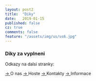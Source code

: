 ```yaml
---
layout: post2
title:  "Diky"
date:   2019-01-15
published: false
cz: true
comments: false
feature: "/assets/img/us/us6.jpg"
---
```



### Diky za vyplneni




Odkazy na dalsi stranky:

<a href="https://helena-benoit.github.io//about-cz/" class="btn zoombtn"> &rarr; </a> O nas
<a href="https://helena-benoit.github.io//guests-cz/" class="btn zoombtn"> &rarr; </a> Hoste
<a href="https://helena-benoit.github.io//contact-cz/" class="btn zoombtn"> &rarr; </a> Kontakty
<a href="https://helena-benoit.github.io//info-cz/" class="btn zoombtn"> &rarr; </a> Informace



